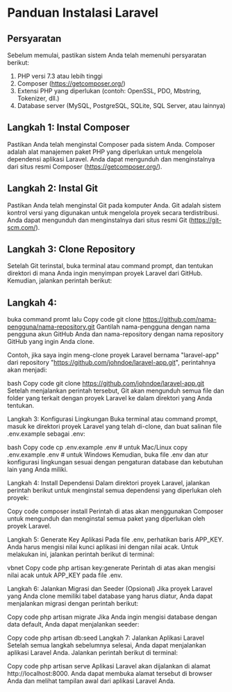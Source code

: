 # Panduan Instalasi Laravel

## Persyaratan

Sebelum memulai, pastikan sistem Anda telah memenuhi persyaratan berikut:

1. PHP versi 7.3 atau lebih tinggi
2. Composer (https://getcomposer.org/)
3. Extensi PHP yang diperlukan (contoh: OpenSSL, PDO, Mbstring, Tokenizer, dll.)
4. Database server (MySQL, PostgreSQL, SQLite, SQL Server, atau lainnya)

## Langkah 1: Instal Composer

Pastikan Anda telah menginstal Composer pada sistem Anda. Composer adalah alat manajemen paket PHP yang diperlukan untuk mengelola dependensi aplikasi Laravel. Anda dapat mengunduh dan menginstalnya dari situs resmi Composer (https://getcomposer.org/).

## Langkah 2: Instal Git
Pastikan Anda telah menginstal Git pada komputer Anda. Git adalah sistem kontrol versi yang digunakan untuk mengelola proyek secara terdistribusi. Anda dapat mengunduh dan menginstalnya dari situs resmi Git (https://git-scm.com/).

## Langkah 3: Clone Repository
Setelah Git terinstal, buka terminal atau command prompt, dan tentukan direktori di mana Anda ingin menyimpan proyek Laravel dari GitHub. Kemudian, jalankan perintah berikut:

## Langkah 4:
buka command promt lalu Copy code
git clone https://github.com/nama-pengguna/nama-repository.git
Gantilah nama-pengguna dengan nama pengguna akun GitHub Anda dan nama-repository dengan nama repository GitHub yang ingin Anda clone.

Contoh, jika saya ingin meng-clone proyek Laravel bernama "laravel-app" dari repository "https://github.com/johndoe/laravel-app.git", perintahnya akan menjadi:

bash
Copy code
git clone https://github.com/johndoe/laravel-app.git
Setelah menjalankan perintah tersebut, Git akan mengunduh semua file dan folder yang terkait dengan proyek Laravel ke dalam direktori yang Anda tentukan.

Langkah 3: Konfigurasi Lingkungan
Buka terminal atau command prompt, masuk ke direktori proyek Laravel yang telah di-clone, dan buat salinan file .env.example sebagai .env:

bash
Copy code
cp .env.example .env      # untuk Mac/Linux
copy .env.example .env   # untuk Windows
Kemudian, buka file .env dan atur konfigurasi lingkungan sesuai dengan pengaturan database dan kebutuhan lain yang Anda miliki.

Langkah 4: Install Dependensi
Dalam direktori proyek Laravel, jalankan perintah berikut untuk menginstal semua dependensi yang diperlukan oleh proyek:

Copy code
composer install
Perintah di atas akan menggunakan Composer untuk mengunduh dan menginstal semua paket yang diperlukan oleh proyek Laravel.

Langkah 5: Generate Key Aplikasi
Pada file .env, perhatikan baris APP_KEY. Anda harus mengisi nilai kunci aplikasi ini dengan nilai acak. Untuk melakukan ini, jalankan perintah berikut di terminal:

vbnet
Copy code
php artisan key:generate
Perintah di atas akan mengisi nilai acak untuk APP_KEY pada file .env.

Langkah 6: Jalankan Migrasi dan Seeder (Opsional)
Jika proyek Laravel yang Anda clone memiliki tabel database yang harus diatur, Anda dapat menjalankan migrasi dengan perintah berikut:

Copy code
php artisan migrate
Jika Anda ingin mengisi database dengan data default, Anda dapat menjalankan seeder:

Copy code
php artisan db:seed
Langkah 7: Jalankan Aplikasi Laravel
Setelah semua langkah sebelumnya selesai, Anda dapat menjalankan aplikasi Laravel Anda. Jalankan perintah berikut di terminal:

Copy code
php artisan serve
Aplikasi Laravel akan dijalankan di alamat http://localhost:8000. Anda dapat membuka alamat tersebut di browser Anda dan melihat tampilan awal dari aplikasi Laravel Anda.

